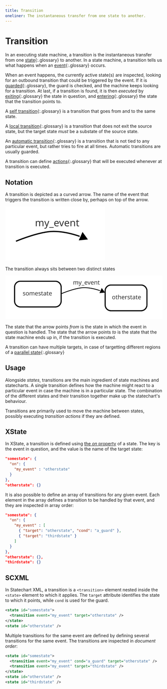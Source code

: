 ```yaml
---
title: Transition
oneliner: The instantaneous transfer from one state to another.
---
```


# Transition

In an executing state machine, a transition is the instantaneous transfer from one [state](state.html){:.glossary} to another.  In a state machine, a transition tells us what happens when an [event](event.html){:.glossary} occurs.

When an event happens, the currently active state(s) are inspected, looking for an outbound transition that could be triggered by the event.  If it is [guarded](guard.html){:.glossary}, the guard is checked, and the machine keeps looking for a transition.  At last, if a transition is found, it is then _executed_ by [exiting](exit.html){:.glossary} the state in question, and [entering](enter.html){:.glossary} the state that the transition points to.

A [self transition](self-transition.html){:.glossary} is a transition that goes from and to the same state.

A [local transition](local-transition.html){:.glossary} is a transition that does not exit the source state, but the target state _must_ be a substate of the source state.

An [automatic transition](automatic-transition.html){:.glossary} is a transition that is not tied to any particular event, but rather tries to fire at all times.  Automatic transitions are usually guarded.

A transition can define [actions](action.html){:.glossary} that will be executed whenever at transition is executed.

## Notation

A transition is depicted as a curved arrow.  The name of the event that triggers the transition is written close by, perhaps on top of the arrow.

![A transition, for the event _my_event_](event-arrow.svg)

The transition always sits between two distinct states

![A transition from _somestate_ to _otherstate_ given the _my_event_ event](event.svg)

The state that the arrow points _from_ is the state in which the event in question is handled.  The state that the arrow points _to_  is the state that the state machine ends up in, if the transition is executed.

A transition can have multiple targets, in case of targetting different regions of a [parallel state](parallel-state.html){:.glossary}

## Usage

Alongside _states_, transitions are the main ingredient of state machines and statecharts.  A single transition defines how the machine might react to a particular event in case the machine is in a particular state.  The combination of the different states and their transition together make up the statechart's behaviour.

Transitions are primarily used to move the machine between states, possibly executing _transition actions_ if they are defined.

## XState

In XState, a transition is defined using [the *on* property](https://xstate.js.org/docs/guides/transitions.html) of a state.  The key is the event in question, and the value is the name of the target state:

```json
"somestate": {
  "on": {
    "my_event" : "otherstate"
  }
},
"otherstate": {}
```

It is also possible to define an array of transitions for any given event.  Each element in the array defines a transition to be handled by that event, and they are inspected in array order:

```json
"somestate": {
  "on": {
    "my_event" : [
      { "target": "otherstate", "cond": "a_guard" },
      { "target": "thirdstate" }
    ]
  }
},
"otherstate": {},
"thirdstate": {}
```


## SCXML

In Statechart XML, a transition is a `<transition>` element nested inside the `<state>` element to which it applies.  The `target` attribute identifies the state to which it points, while `cond` is used for the guard.

```xml
<state id="somestate">
  <transition event="my_event" target="otherstate" />
</state>
<state id="otherstate" />
```

Multiple transitions for the same event are defined by defining several transitions for the same event.  The transitions are inspected in _document order_:

```xml
<state id="somestate">
  <transition event="my_event" cond="a_guard" target="otherstate" />
  <transition event="my_event" target="thirdstate" />
</state>
<state id="otherstate" />
<state id="thirdstate" />
```

